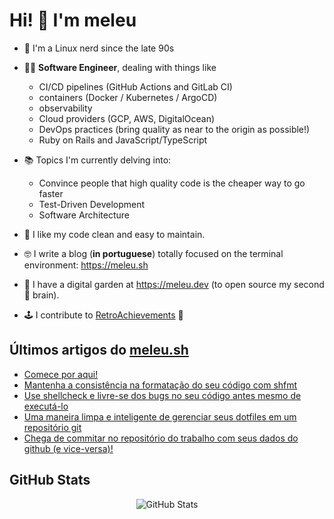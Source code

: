 # Hi! 👋 I'm meleu

- 🐧 I'm a Linux nerd since the late 90s

- 🧑‍💻 **Software Engineer**, dealing with things like
    - CI/CD pipelines (GitHub Actions and GitLab CI)
    - containers (Docker / Kubernetes / ArgoCD)
    - observability
    - Cloud providers (GCP, AWS, DigitalOcean)
    - DevOps practices (bring quality as near to the origin as possible!)
    - Ruby on Rails and JavaScript/TypeScript

- 📚 Topics I'm currently delving into:
    - Convince people that high quality code is the cheaper way to go faster
    - Test-Driven Development
    - Software Architecture

- 🧼 I like my code clean and easy to maintain.

- 🤓 I write a blog (**in portuguese**) totally focused on the terminal environment: <https://meleu.sh>

- 🌱 I have a digital garden at <https://meleu.dev> (to open source my second 🧠 brain).

- 🕹️ I contribute to [RetroAchievements](https://retroachievements.org/) 👾


## Últimos artigos do [meleu.sh](https://meleu.sh/)

<!-- BLOG-POST-LIST:START -->
- [Comece por aqui!](https://meleu.sh/comeco/)
- [Mantenha a consistência na formatação do seu código com shfmt](https://meleu.sh/shfmt/)
- [Use shellcheck e livre-se dos bugs no seu código antes mesmo de executá-lo](https://meleu.sh/shellcheck/)
- [Uma maneira limpa e inteligente de gerenciar seus dotfiles em um repositório git](https://meleu.sh/dotfiles/)
- [Chega de commitar no repositório do trabalho com seus dados do github &lpar;e vice-versa&rpar;!](https://meleu.sh/git-multiconfig/)
<!-- BLOG-POST-LIST:END -->

## GitHub Stats

<div>
  <p align="center">
    <img src="https://github-readme-streak-stats.herokuapp.com/?user=meleu" alt="GitHub Stats" />
  </p>
</div>

